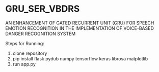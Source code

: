 # GRU_SER_VBDRS
AN ENHANCEMENT OF GATED RECURRENT UNIT (GRU) FOR SPEECH EMOTION RECOGNITION IN THE IMPLEMENTATION OF VOICE-BASED DANGER RECOGNITION SYSTEM

Steps for Running:
1. clone repository
2. pip install flask pydub numpy tensorflow keras librosa matplotlib
3. run app.py

